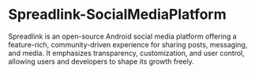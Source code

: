 # Spreadlink-SocialMediaPlatform
Spreadlink is an open-source Android social media platform offering a feature-rich, community-driven experience for sharing posts, messaging, and media. It emphasizes transparency, customization, and user control, allowing users and developers to shape its growth freely.
